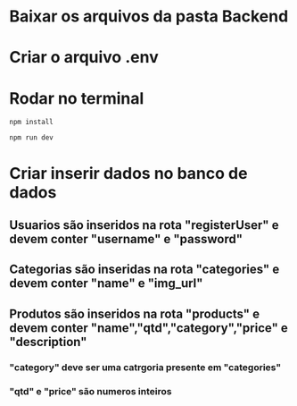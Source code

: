 # Baixar os arquivos da pasta Backend

# Criar o arquivo .env

# Rodar no terminal
```npm install```

```npm run dev```

# Criar inserir dados no banco de dados
## Usuarios são inseridos na rota "registerUser" e devem conter "username" e "password"
## Categorias são inseridas na rota "categories" e devem conter "name" e "img_url"
## Produtos são inseridos na rota "products" e devem conter "name","qtd","category","price" e "description"
### "category" deve ser uma catrgoria presente em "categories"
### "qtd" e "price" são numeros inteiros
